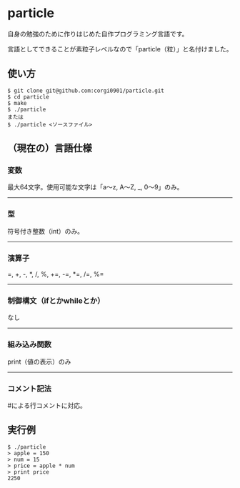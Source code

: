 # particle
自身の勉強のために作りはじめた自作プログラミング言語です。

言語としてできることが素粒子レベルなので「particle（粒）」と名付けました。

## 使い方
```
$ git clone git@github.com:corgi0901/particle.git
$ cd particle
$ make
$ ./particle
または
$ ./particle <ソースファイル>
```

## （現在の）言語仕様
### 変数
最大64文字。使用可能な文字は「a〜z, A〜Z, _, 0〜9」のみ。

---
### 型
符号付き整数（int）のみ。

---
### 演算子
=, +, -, *, /, %, +=, -=, *=, /=, %=

---
### 制御構文（ifとかwhileとか）
なし

---
### 組み込み関数
print（値の表示）のみ

---
### コメント記法
#による行コメントに対応。

## 実行例
```
$ ./particle
> apple = 150
> num = 15
> price = apple * num
> print price
2250
```
